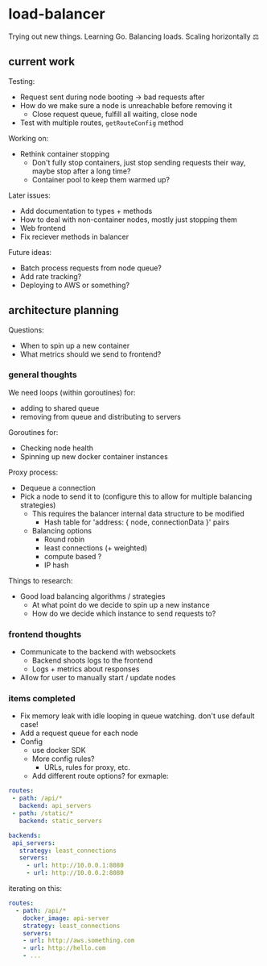 # load-balancer
Trying out new things. Learning Go. Balancing loads. Scaling horizontally ⚖️

## current work
  
Testing:
* Request sent during node booting -> bad requests after
* How do we make sure a node is unreachable before removing it
  * Close request queue, fulfill all waiting, close node
* Test with multiple routes, `getRouteConfig` method

Working on:
* Rethink container stopping
  * Don't fully stop containers, just stop sending requests their way, maybe stop after a long time?
  * Container pool to keep them warmed up?

Later issues:
* Add documentation to types + methods
* How to deal with non-container nodes, mostly just stopping them
* Web frontend
* Fix reciever methods in balancer

Future ideas:
* Batch process requests from node queue?
* Add rate tracking?
* Deploying to AWS or something?

## architecture planning

Questions:
* When to spin up a new container
* What metrics should we send to frontend?

### general thoughts
  
We need loops (within goroutines) for:
* adding to shared queue
* removing from queue and distributing to servers

Goroutines for:
* Checking node health
* Spinning up new docker container instances

Proxy process:
* Dequeue a connection
* Pick a node to send it to (configure this to allow for multiple balancing strategies)
  * This requires the balancer internal data structure to be modified
    * Hash table for 'address: { node, connectionData }' pairs
  * Balancing options
    * Round robin
    * least connections (+ weighted)
    * compute based ?
    * IP hash

Things to research:
* Good load balancing algorithms / strategies
  * At what point do we decide to spin up a new instance
  * How do we decide which instance to send requests to?

### frontend thoughts
* Communicate to the backend with websockets
  * Backend shoots logs to the frontend
  * Logs + metrics about responses
* Allow for user to manually start / update nodes

### items completed

* Fix memory leak with idle looping in queue watching. don't use default case!
* Add a request queue for each node
* Config
  * use docker SDK
  * More config rules?
    * URLs, rules for proxy, etc.
  * Add different route options? for exmaple:
 ```YAML
routes:
  - path: /api/*
    backend: api_servers
  - path: /static/*
    backend: static_servers

backends:
  api_servers:
    strategy: least_connections
    servers:
      - url: http://10.0.0.1:8080
      - url: http://10.0.0.2:8080
```

iterating on this:
```YAML
routes:
  - path: /api/*
    docker_image: api-server
    strategy: least_connections
    servers:
    - url: http://aws.something.com
    - url: http://hello.com
    - ...
    
```
